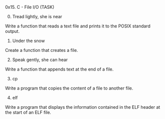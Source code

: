 0x15. C - File I/O (TASK)


0. Tread lightly, she is near

Write a function that reads a text file and prints it to the POSIX standard output.


1. Under the snow

Create a function that creates a file.


2. Speak gently, she can hear

Write a function that appends text at the end of a file.


3. cp

Write a program that copies the content of a file to another file.


4. elf

Write a program that displays the information contained in the ELF header at the start of an ELF file.
